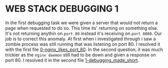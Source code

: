 # WEB STACK DEBUGGING 1

In the first debugging task we were given a server that would not return a page when requested to do so. This time its' returning on something else. It's not returning anythin on ``port 80`` instead it's receiving on ``port 8080``. Our job is to correct this anomaly. At first when i investigated through i saw a zombie process was still running that was listening on port 80. I resolved it with the first file [0-nginx_likes_port_80](./0-nginx_likes_port_80). In the second question, it was much trickier as the ``nginx daemon`` still had to be down and given a response on port 80. I resolved it in the second file [1-debugging_made_short](./1-debugging_made_short).
